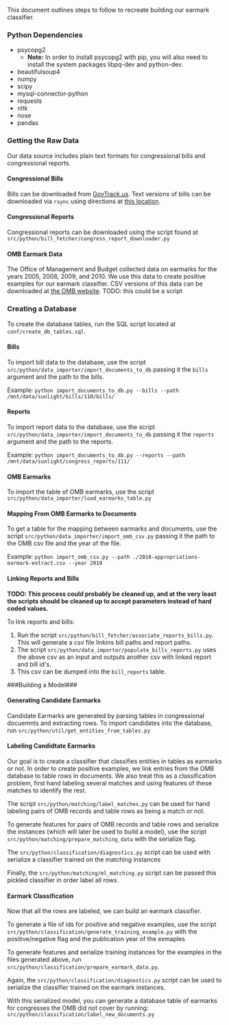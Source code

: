 This document outlines steps to follow to recreate building our earmark
classifier.

### Python Dependencies ###
- psycopg2
  - **Note:** In order to install psycopg2 with pip, you will also need to
    install the system packages libpq-dev and python-dev.
- beautifulsoup4
- numpy
- scipy
- mysql-connector-python
- requests
- nltk
- nose
- pandas

### Getting the Raw Data ###

Our data source includes plain text formats for congressional bills and
congressional reports.

#### Congressional Bills ####

Bills can be downloaded from [GovTrack.us](https://www.govtrack.us/). Text
versions of bills can be downloaded via `rsync` using directions at [this
location](https://www.govtrack.us/developers/data).

#### Congressional Reports ####

Congressional reports can be downloaded using the script found at
`src/python/bill_fetcher/congress_report_downloader.py`

#### OMB Earmark Data ####

The Office of Management and Budget collected data on earmarks for the years
2005, 2008, 2009, and 2010. We use this data to create positive examples for our
earmark classifier. CSV versions of this data can be downloaded at [the OMB
website](http://earmarks.omb.gov/earmarks-public/). TODO: this could be a script


### Creating a Database ###

To create the database tables, run the SQL script located at
`conf/create_db_tables.sql`.

#### Bills ####

To import bill data to the database, use the script
`src/python/data_importer/import_documents_to_db` passing it the `bills` argument
and the path to the bills.

Example: `python import_documents_to_db.py --bills --path
/mnt/data/sunlight/bills/110/bills/`

#### Reports ####

To import report data to the database, use the script
`src/python/data_importer/import_documents_to_db` passing it the `reports` argument
and the path to the reports.

Example: `python import_documents_to_db.py --reports --path /mnt/data/sunlight/congress_reports/111/`


#### OMB Earmarks ####

To import the table of OMB earmarks, use the script
`src/python/data_importer/load_earmarks_table.py`

#### Mapping From OMB Earmarks to Documents ####

To get a table for the mapping between earmarks and documents, use the script
`src/python/data_importer/import_omb_csv.py` passing it the path to the OMB csv
file and the year of the file.

Example: `python import_omb_csv.py --path
./2010-appropriations-earmark-extract.csv --year 2010`

#### Linking Reports and Bills ####

**TODO: This process could probably be cleaned up, and at the very least the
scripts should be cleaned up to accept parameters instead of hard coded
values.**

To link reports and bills:

1. Run the script `src/python/bill_fetcher/associate_reports_bills.py`. This
will generate a csv file linkins bill paths and report paths.
2. The script `src/python/data_importer/populate_bills_reports.py` uses the
above csv as an input and outputs another csv with linked report and bill id's.
3. This csv can be dumped into the `bill_reports` table.

###Building a Model###

#### Generating Candidate Earmarks ####
Candidate Earmarks are generated by parsing tables in congressional docuemnts
and extracting rows. To import candidates into the database, run
`src/python/util/get_entities_from_tables.py`

#### Labeling Candidtate Earmarks ####

Our goal is to create a classifier that classifies entities in tables as
earmarks or not. In order to create positive examples, we link entries from the
OMB database to table rows in documents. We also treat this as a classification
problem, first hand labeling several matches and using features of these matches
to identify the rest.

The script `src/python/matching/label_matches.py` can be used for hand labeling
pairs of OMB records and table rows as being a match or not.

To generate features for pairs of OMB records and table rows and serialize the
instances (which will later be used to build a model), use the script
`src/python/matching/prepare_matching_data` with the
serialize flag.

The `src/python/classification/diagnostics.py` script can be used with serialize a classifier trained on the matching instances

Finally, the `src/python/matching/ml_matching.py` script can be passed this
pickled classifier in order label all rows.

#### Earmark Classification ####

Now that all the rows are labeled, we can build an earmark classifier.

To generate a file of ids for  positive and negative examples, use the script
`src/python/classification/generate_training_example.py` with the positive/negative flag and the publication year of the exmaples

To generate features and serialize training instances for the examples in the files
generated above, run `src/python/classification/prepare_earmark_data.py`.

Again, the `src/python/classification/diagnostics.py` script can be used to serialize the
classifier trained on the earmark instances. 


With this serialized model, you can generate a database table of earmarks for congresses the
OMB did not cover by running:
`src/python/classification/label_new_documents.py`

